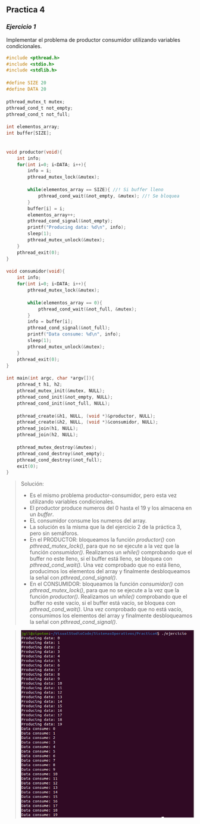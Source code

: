 ## Practica 4
### *Ejercicio 1*

Implementar el problema de productor consumidor utilizando variables condicionales. 

```c
#include <pthread.h> 
#include <stdio.h> 
#include <stdlib.h> 

#define SIZE 20
#define DATA 20

pthread_mutex_t mutex;
pthread_cond_t not_empty;
pthread_cond_t not_full;

int elementos_array;
int buffer[SIZE];


void productor(void){
    int info;
    for(int i=0; i<DATA; i++){
        info = i;
        pthread_mutex_lock(&mutex);

        while(elementos_array == SIZE){ //! Si buffer lleno
            pthread_cond_wait(&not_empty, &mutex); //! Se bloquea
        }
        buffer[i] = i;
        elementos_array++;
        pthread_cond_signal(&not_empty);
        printf("Producing data: %d\n", info);
        sleep(1);
        pthread_mutex_unlock(&mutex);
    }
    pthread_exit(0);
}

void consumidor(void){
    int info;
    for(int i=0; i<DATA; i++){
        pthread_mutex_lock(&mutex);

        while(elementos_array == 0){
            pthread_cond_wait(&not_full, &mutex);
        }
        info = buffer[i];
        pthread_cond_signal(&not_full);
        printf("Data consume: %d\n", info);
        sleep(1);
        pthread_mutex_unlock(&mutex);
    }
    pthread_exit(0);
}

int main(int argc, char *argv[]){
    pthread_t h1, h2;
    pthread_mutex_init(&mutex, NULL);
    pthread_cond_init(&not_empty, NULL);
    pthread_cond_init(&not_full, NULL);

    pthread_create(&h1, NULL, (void *)&productor, NULL);
    pthread_create(&h2, NULL, (void *)&consumidor, NULL);
    pthread_join(h1, NULL);
    pthread_join(h2, NULL);

    pthread_mutex_destroy(&mutex);
    pthread_cond_destroy(&not_empty);
    pthread_cond_destroy(&not_full);
    exit(0);
}
```

> Solución:
>- Es el mismo problema productor-consumidor, pero esta vez utilizando variables condicionales.
>- El productor produce numeros del 0 hasta el 19 y los almacena en un *buffer*.
>- EL consumidor consume los numeros del array.
>- La solución es la misma que la del ejercicio 2 de la práctica 3, pero sin semáforos.
>- En el PRODUCTOR: bloqueamos la función *productor()* con *pthread_mutex_lock()*, para que no se ejecute a la vez que la función *consumidor()*. Realizamos un *while()* comprobando que el buffer no este lleno, si el buffer está lleno, se bloquea con *pthread_cond_wait()*. Una vez comprobado que no está lleno, producimos los elementos del array y finalmente desbloqueamos la señal con *pthread_cond_signal()*.
>- En el CONSUMIDOR: bloqueamos la función *consumidor()* con *pthread_mutex_lock()*, para que no se ejecute a la vez que la función *productor()*. Realizamos un *while()* comprobando que el buffer no este vacío, si el buffer está vacío, se bloquea con *pthread_cond_wait()*. Una vez comprobado que no está vacío, consumimos los elementos del array y finalmente desbloqueamos la señal con *pthread_cond_signal()*.



> ![Image of capture](https://raw.githubusercontent.com/JGilR/Sistemas_Operativos/master/Practica4/Exit_ejercicio.png)

